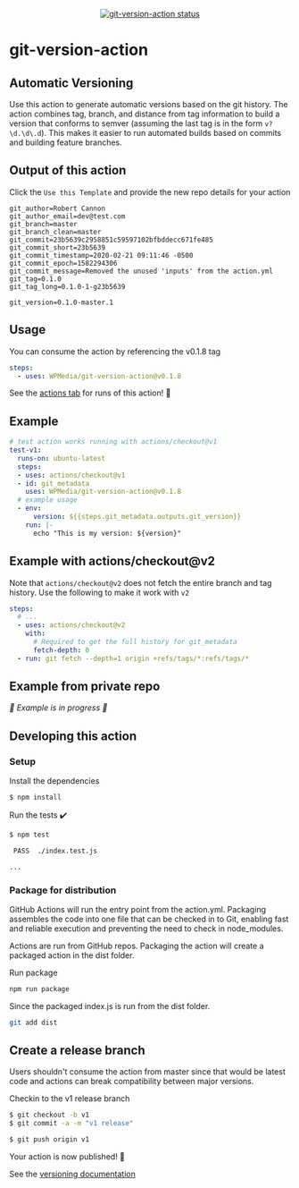 
<p align="center">
  <a href="https://github.com/WPMedia/git-version-action/actions"><img alt="git-version-action status" src="https://github.com/WPMedia/git-version-action/workflows/units-test/badge.svg"></a>
</p>

# git-version-action

## Automatic Versioning

Use this action to generate automatic versions based on the git history. The action combines
tag, branch, and distance from tag information to build a version that conforms to semver
(assuming the last tag is in the form `v?\d.\d\.d`). This makes it easier to run automated
builds based on commits and building feature branches.

## Output of this action

Click the `Use this Template` and provide the new repo details for your action

    git_author=Robert Cannon
    git_author_email=dev@test.com
    git_branch=master
    git_branch_clean=master
    git_commit=23b5639c2958851c59597102bfbddecc671fe485
    git_commit_short=23b5639
    git_commit_timestamp=2020-02-21 09:11:46 -0500
    git_commit_epoch=1582294306
    git_commit_message=Removed the unused 'inputs' from the action.yml
    git_tag=0.1.0
    git_tag_long=0.1.0-1-g23b5639

    git_version=0.1.0-master.1

## Usage

You can consume the action by referencing the v0.1.8 tag

```yaml
steps:
  - uses: WPMedia/git-version-action@v0.1.8
```

See the [actions tab](https://github.com/WPMedia/git-version-action/actions) for runs of this action! :rocket:

## Example

```yaml
# test action works running with actions/checkout@v1
test-v1:
  runs-on: ubuntu-latest
  steps:
  - uses: actions/checkout@v1
  - id: git_metadata
    uses: WPMedia/git-version-action@v0.1.8
  # example usage
  - env:
      version: ${{steps.git_metadata.outputs.git_version}}
    run: |-
      echo "This is my version: ${version}"
```

## Example with actions/checkout@v2

Note that `actions/checkout@v2` does not fetch the entire branch and tag history. Use the following to make it work with `v2`

```yaml
steps:
  # ...
  - uses: actions/checkout@v2
    with:
      # Required to get the full history for git_metadata
      fetch-depth: 0
  - run: git fetch --depth=1 origin +refs/tags/*:refs/tags/*
```

## Example from private repo

_:construction: Example is in progress :construction:_

## Developing this action

### Setup

Install the dependencies
```bash
$ npm install
```

Run the tests :heavy_check_mark:
```bash
$ npm test

 PASS  ./index.test.js

...
```

### Package for distribution

GitHub Actions will run the entry point from the action.yml. Packaging assembles the code into one file that can be checked in to Git, enabling fast and reliable execution and preventing the need to check in node_modules.

Actions are run from GitHub repos.  Packaging the action will create a packaged action in the dist folder.

Run package

```bash
npm run package
```

Since the packaged index.js is run from the dist folder.

```bash
git add dist
```

## Create a release branch

Users shouldn't consume the action from master since that would be latest code and actions can break compatibility between major versions.

Checkin to the v1 release branch

```bash
$ git checkout -b v1
$ git commit -a -m "v1 release"
```

```bash
$ git push origin v1
```

Your action is now published! :rocket:

See the [versioning documentation](https://github.com/actions/toolkit/blob/master/docs/action-versioning.md)
